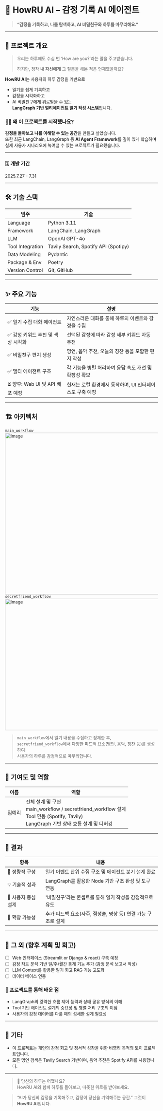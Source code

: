 # 🧠 HowRU AI – 감정 기록 AI 에이전트

> **“감정을 기록하고, 나를 탐색하고, AI 비밀친구와 하루를 마무리해요.”**

---

## 📌 프로젝트 개요

> 우리는 하루에도 수십 번 ‘How are you?’라는 말을 주고받습니다.
> 
> 
> 하지만, 정작 **내 자신에게** 그 질문을 해본 적은 언제였을까요?
>

**HowRU AI**는 사용자의 하루 감정을 기반으로  
- 일기를 쉽게 기록하고  
- 감정을 시각화하고  
- AI 비밀친구에게 위로받을 수 있는  
**LangGraph 기반 멀티에이전트 일기 작성 시스템**입니다.

### 🙋‍♀️ 왜 이 프로젝트를 시작했나요?
**감정을 돌아보고 나를 이해할 수 있는 공간**을 만들고 싶었습니다.  
또한 최근 LangChain, LangGraph 등 **AI Agent Framework**를 깊이 있게 학습하며 실제 사용자 시나리오에 녹여낼 수 있는 프로젝트가 필요했습니다.

---

### 🗓️ 개발 기간
2025.7.27 - 7.31

---

## 🛠️ 기술 스택

| 범주 | 기술 |
|------|------|
| Language | Python 3.11 |
| Framework | LangChain, LangGraph |
| LLM | OpenAI GPT-4o |
| Tool Integration | Tavily Search, Spotify API (Spotipy) |
| Data Modeling | Pydantic |
| Package & Env | Poetry |
| Version Control | Git, GitHub |

---

## ✨ 주요 기능

| 기능 | 설명 |
|------|------|
| ✅ 일기 수집 대화 에이전트 | 자연스러운 대화를 통해 하루의 이벤트와 감정을 수집 |
| ✅ 감정 키워드 추천 및 색상 시각화 | 선택된 감정에 따라 감정 세부 키워드 자동 추천 |
| ✅ 비밀친구 편지 생성 | 명언, 음악 추천, 오늘의 칭찬 등을 포함한 편지 작성 |
| ✅ 멀티 에이전트 구조 | 각 기능을 병렬 처리하여 응답 속도 개선 및 확장성 확보 |
| ⏳ 향후: Web UI 및 API 배포 예정 | 현재는 로컬 환경에서 동작하며, UI 인터페이스도 구축 예정 |

---

## 🏗️ 아키텍처
`main_workflow`
<br>
<img width="773" height="531" alt="Image" src="https://github.com/user-attachments/assets/20d57991-ef82-476b-8a58-88c93cc7f1b1" />
<br>
`secretfriend_workflow`
<br>
<img width="515" height="432" alt="Image" src="https://github.com/user-attachments/assets/ee3bc990-e078-42ed-be0b-be0c78e4402b" />
<br>

> `main_workflow`에서 일기 내용을 수집하고 정제한 후,  
> `secretfriend_workflow`에서 다양한 피드백 요소(명언, 음악, 칭찬 등)를 생성하여  
> 사용자의 하루를 감정적으로 마무리합니다.

---

## 👥 기여도 및 역할

| 이름 | 역할 |
|------|------|
| 임예리 | 전체 설계 및 구현<br>main_workflow / secretfriend_workflow 설계<br>Tool 연동 (Spotify, Tavily)<br>LangGraph 기반 상태 흐름 설계 및 디버깅 |

---

## 🏁 결과

| 항목 | 내용 |
|------|------|
| 🎯 정량적 구성 | 일기 이벤트 단위 수집 구조 및 에이전트 분기 설계 완료 |
| 💡 기술적 성과 | LangGraph를 활용한 Node 기반 구조 완성 및 도구 연동 |
| 🤝 사용자 중심 설계 | '비밀친구'라는 콘셉트를 통해 일기 작성을 감정적으로 유도 |
| 🎯 확장 가능성 | 추가 피드백 요소(사주, 점성술, 명상 등) 연결 가능 구조로 설계 |

---

## 🔮 그 외 (향후 계획 및 회고)

- [ ] Web 인터페이스 (Streamlit or Django & react) 구축 예정
- [ ] 감정 차트 분석 기반 일/주/월간 통계 기능 추가 (감정 분석 보고서 작성)
- [ ] LLM Context를 활용한 일기 회고 RAG 기능 고도화
- [ ] 데이터 베이스 연동

### 💬 프로젝트를 통해 배운 점
- LangGraph의 강력한 흐름 제어 능력과 상태 공유 방식의 이해
- Tool 기반 에이전트 설계의 중요성 및 병렬 처리 구조의 이점
- 사용자의 감정 데이터를 다룰 때의 섬세한 설계 필요성

---

## 📎 기타

- 이 프로젝트는 개인의 감정 회고 및 정서적 성장을 위한 비영리 목적의 토이 프로젝트입니다.
- 모든 명언 검색은 Tavily Search 기반이며, 음악 추천은 Spotify API를 사용합니다.

---

> 🤗 당신의 하루는 어땠나요?  
> HowRU AI와 함께 하루를 돌아보고, 따뜻한 위로를 받아보세요.

> “AI가 당신의 감정을 기록해주고, 감정이 당신을 기억해주는 공간.”
> 그것이 **HowRU AI**입니다.
